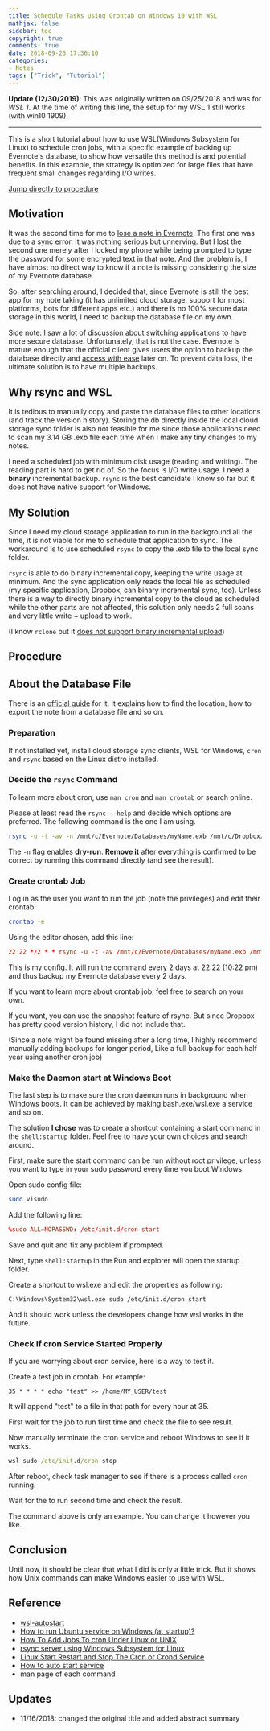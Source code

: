 ```yaml
---
title: Schedule Tasks Using Crontab on Windows 10 with WSL
mathjax: false
sidebar: toc
copyright: true
comments: true
date: 2018-09-25 17:36:10
categories:
- Notes
tags: ["Trick", "Tutorial"]
---
```


**Update (12/30/2019)**: This was originally written on 09/25/2018 and was for *WSL 1*.
At the time of writing this line, the setup for my WSL 1 still works (with win10 1909).

---------------------------------------

This is a short tutorial about how to use WSL(Windows Subsystem for Linux) to schedule cron jobs,
with a specific example of backing up Evernote's database, to show how versatile this method is
and potential benefits. In this example, the strategy is optimized for large files that have frequent
small changes regarding I/O writes.

[Jump directly to procedure](#Procedure)

## Motivation

It was the second time for me to [lose a note in Evernote](https://news.ycombinator.com/item?id=9090135).
The first one was due to a sync error. It was nothing serious but unnerving.
But I lost the second one merely after I locked my phone while
being prompted to type the password for some encrypted text in that note.
And the problem is, I have almost no direct way to know if a note is missing
considering the size of my Evernote database.

So, after searching around, I decided that, since Evernote is
still the best app for my note taking (it has unlimited cloud storage,
support for most platforms, bots for different apps etc.) and
there is no 100% secure data storage in this world, I need to
backup the database file on my own.

Side note: I saw a lot of discussion about switching applications to have more secure database.
Unfortunately, that is not the case. Evernote is mature enough that the official client gives users
the option to backup the database directly and [access with ease](https://discussion.evernote.com/topic/115648-looking-for-evernote-documentation-diagnosing-and-fixing-evernote-performance-problems/) later on.
To prevent data loss, the ultimate solution is to have multiple backups.

## Why rsync and WSL

It is tedious to manually copy and paste the database files to other
locations (and track the version history). Storing the db directly inside
the local cloud storage sync folder is also not feasible for me since those applications
need to scan my 3.14 GB .exb file each time when I make any tiny changes to my notes.

I need a scheduled job with minimum disk usage (reading and writing).
The reading part is hard to get rid of. So the focus is I/O write usage.
I need a **binary** incremental backup. `rsync` is the best candidate
I know so far but it does not have native support for Windows.

## My Solution

Since I need my cloud storage application to run in the background all the time, it
is not viable for me to schedule that application to sync. The workaround is to
use scheduled `rsync` to copy the .exb file to the local sync folder.

`rsync` is able to do binary incremental copy, keeping the write usage at minimum.
And the sync application only reads the local file as scheduled
(my specific application, Dropbox, can binary incremental sync, too). Unless there is
a way to directly binary incremental copy to the cloud as scheduled while the
other parts are not affected, this solution only needs 2 full scans and very
little write + upload to work.

(I know `rclone` but it [does not support binary incremental upload](https://rclone.org/faq/#why-doesn-t-rclone-support-partial-transfers-binary-diffs-like-rsync))

## Procedure

## About the Database File

There is an [official guide](https://help.evernote.com/hc/en-us/articles/208313528-How-to-back-up-and-restore-your-data-in-Evernote-for-Windows) for it.
It explains how to find the location, how to export the note from a database file and so on.

### Preparation

If not installed yet, install cloud storage sync clients, WSL for Windows,
`cron` and `rsync` based on the Linux distro installed.

### Decide the `rsync` Command

To learn more about cron, use `man cron` and `man crontab` or search online.

Please at least read the `rsync --help` and decide which options are preferred.
The following command is the one I am using.

```bash
rsync -u -t -av -n /mnt/c/Evernote/Databases/myName.exb /mnt/c/Dropbox/EvernoteDB/myName.exb
```

The `-n` flag enables **dry-run**. **Remove it** after everything is confirmed
to be correct by running this command directly (and see the result).

### Create crontab Job

Log in as the user you want to run the job (note the privileges) and edit their crontab:

```bash
crontab -e
```

Using the editor chosen, add this line:

```conf
22 22 */2 * * rsync -u -t -av /mnt/c/Evernote/Databases/myName.exb /mnt/c/Dropbox/EvernoteDB/myName.exb > /dev/null
```

This is my config. It will run the command every 2 days at 22:22 (10:22 pm) and thus backup my Evernote database every 2 days.

If you want to learn more about crontab job, feel free to search on your own.

If you want, you can use the snapshot feature of rsync. But since Dropbox has pretty good version history, I did not include that.

(Since a note might be found missing after a long time, I highly recommend
manually adding backups for longer period, Like a full backup for each half year using another cron job)

### Make the Daemon start at Windows Boot

The last step is to make sure the cron daemon runs in background when Windows boots.
It can be achieved by making bash.exe/wsl.exe a service and so on.

The solution **I chose** was to create a shortcut containing a start command in the `shell:startup` folder.
Feel free to have your own choices and search around.

First, make sure the start command can be run without root privilege, unless you want to
type in your sudo password every time you boot Windows.

Open sudo config file:

```bash
sudo visudo
```

Add the following line:

```conf
%sudo ALL=NOPASSWD: /etc/init.d/cron start
```

Save and quit and fix any problem if prompted.

Next, type `shell:startup` in the Run and explorer will open the startup folder.

Create a shortcut to wsl.exe and edit the properties as following:

```
C:\Windows\System32\wsl.exe sudo /etc/init.d/cron start
```

<blockquote class="imgur-embed-pub" lang="en" data-id="a/9TmBweC"><a href="//imgur.com/9TmBweC"></a></blockquote><script async src="//s.imgur.com/min/embed.js" charset="utf-8"></script>

And it should work unless the developers change how wsl works in the future.

### Check If cron Service Started Properly

If you are worrying about cron service, here is a way to test it.

Create a test job in crontab. For example:

```crontab
35 * * * * echo "test" >> /home/MY_USER/test
```

It will append "test" to a file in that path for every hour at 35.

First wait for the job to run first time and check the file to see result.

Now manually terminate the cron service and reboot Windows to see if it works.

```cmd
wsl sudo /etc/init.d/cron stop
```

After reboot, check task manager to see if there is a process called `cron` running.

Wait for the to run second time and check the result.

The command above is only an example. You can change it however you like.

## Conclusion

Until now, it should be clear that what I did is only a little trick.
But it shows how Unix commands can make Windows easier to use with WSL.

## Reference

* [wsl-autostart](https://github.com/troytse/wsl-autostart)
* [How to run Ubuntu service on Windows (at startup)?](https://superuser.com/questions/1112007/how-to-run-ubuntu-service-on-windows-at-startup)
* [How To Add Jobs To cron Under Linux or UNIX](https://www.cyberciti.biz/faq/how-do-i-add-jobs-to-cron-under-linux-or-unix-oses/)
* [rsync server using Windows Subsystem for Linux](https://serverfault.com/questions/878887/rsync-server-using-windows-subsystem-for-linux)
* [Linux Start Restart and Stop The Cron or Crond Service](https://www.cyberciti.biz/faq/howto-linux-unix-start-restart-cron/)
* [How to auto start service](https://github.com/Microsoft/WSL/issues/511)
* man page of each command

## Updates

* 11/16/2018: changed the original title and added abstract summary